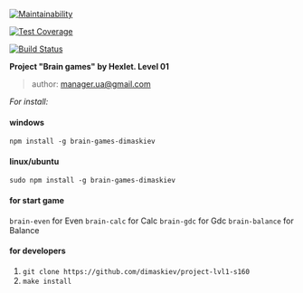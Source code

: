 [![Maintainability](https://api.codeclimate.com/v1/badges/f6bf207097582e502556/maintainability)](https://codeclimate.com/github/dimaskiev/project-lvl1-s160/maintainability)

[![Test Coverage](https://api.codeclimate.com/v1/badges/f6bf207097582e502556/test_coverage)](https://codeclimate.com/github/dimaskiev/project-lvl1-s160/test_coverage)

[![Build Status](https://travis-ci.org/dimaskiev/project-lvl1-s160.svg?branch=master)](https://travis-ci.org/dimaskiev/project-lvl1-s160)

**Project "Brain games" by Hexlet. Level 01**

> author: manager.ua@gmail.com

*For install:*

#### windows
`npm install -g brain-games-dimaskiev`
#### linux/ubuntu
`sudo npm install -g brain-games-dimaskiev`
#### for start game
`brain-even` for Even
`brain-calc` for Calc
`brain-gdc` for Gdc
`brain-balance` for Balance
#### for developers
1. `git clone https://github.com/dimaskiev/project-lvl1-s160`
2. `make install`
